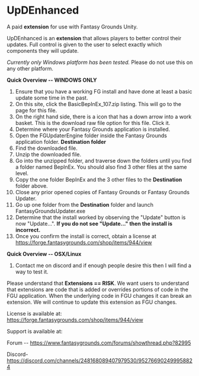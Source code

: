 # UpDEnhanced
A paid **extension** for use with Fantasy Grounds Unity.  

UpDEnhanced is an **extension** that allows players to better control their updates.  Full control is given to the user to select exactly which components they will update.

_Currently only Windows platform has been tested._  Please do not use this on any other platform.

**Quick Overview -- WINDOWS ONLY**
1.  Ensure that you have a working FG install and have done at least a basic update some time in the past.
2.  On this site, click the BasicBepInEx_107.zip listing.  This will go to the page for this file.
3.  On the right hand side, there is a icon that has a down arrow into a work basket.  This is the download raw file option for this file.  Click it.
4.  Determine where your Fantasy Grounds application is installed.
5.  Open the FGUpdaterEngine folder inside the Fantasy Grounds application folder. **Destination folder**
6.  Find the downloaded file.
7.  Unzip the downloaded file.
8.  Go into the unzipped folder, and traverse down the folders until you find a folder named BepInEx.  You should also find 3 other files at the same level.
9.  Copy the one folder BepInEx and the 3 other files to the **Destination** folder above.
10.  Close any prior opened copies of Fantasy Grounds or Fantasy Grounds Updater.
11.  Go up one folder from the **Destination** folder and launch FantasyGroundsUpdater.exe
12.  Determine that the install worked by observing the "Update" button is now "Update...".  **If you do not see "Update..." then the install is incorrect.**
13.  Once you confirm the install is correct, obtain a license at https://forge.fantasygrounds.com/shop/items/944/view

**Quick Overview -- OSX/Linux**
1.  Contact me on discord and if enough people desire this then I will find a way to test it.



Please understand that **Extensions == RISK**.  We want users to understand that extensions are code that is added or overrides portions of code in the FGU application.  When the underlying code in FGU changes it can break an extension.  We will continue to update this extension as FGU changes.  

License is available at: https://forge.fantasygrounds.com/shop/items/944/view

Support is available at:

Forum -- https://www.fantasygrounds.com/forums/showthread.php?82995

Discord- https://discord.com/channels/248168089407979530/952766902499958824
